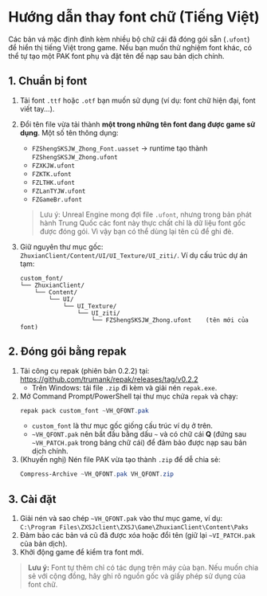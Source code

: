 # Hướng dẫn thay font chữ (Tiếng Việt)

Các bản vá mặc định đính kèm nhiều bộ chữ cái đã đóng gói sẵn (`.ufont`) để hiển thị tiếng Việt trong game. Nếu bạn muốn thử nghiệm font khác, có thể tự tạo một PAK font phụ và đặt tên để nạp sau bản dịch chính.

## 1. Chuẩn bị font
1. Tải font `.ttf` hoặc `.otf` bạn muốn sử dụng (ví dụ: font chữ hiện đại, font viết tay...).
2. Đổi tên file vừa tải thành **một trong những tên font đang được game sử dụng**. Một số tên thông dụng:
   - `FZShengSKSJW_Zhong_Font.uasset` → runtime tạo thành `FZShengSKSJW_Zhong.ufont`
   - `FZXKJW.ufont`
   - `FZKTK.ufont`
   - `FZLTHK.ufont`
   - `FZLanTYJW.ufont`
   - `FZGameBr.ufont`

   > Lưu ý: Unreal Engine mong đợi file `.ufont`, nhưng trong bản phát hành Trung Quốc các font này thực chất chỉ là dữ liệu font gốc được đóng gói. Vì vậy bạn có thể dùng lại tên cũ để ghi đè.

3. Giữ nguyên thư mục gốc: `ZhuxianClient/Content/UI/UI_Texture/UI_ziti/`. Ví dụ cấu trúc dự án tạm:  
   ```
   custom_font/ 
   └── ZhuxianClient/
       └── Content/
           └── UI/
               └── UI_Texture/
                   └── UI_ziti/
                       └── FZShengSKSJW_Zhong.ufont    (tên mới của font)
   ```

## 2. Đóng gói bằng repak
1. Tải công cụ repak (phiên bản 0.2.2) tại: https://github.com/trumank/repak/releases/tag/v0.2.2  
   - Trên Windows: tải file `.zip` đi kèm và giải nén `repak.exe`.
2. Mở Command Prompt/PowerShell tại thư mục chứa `repak` và chạy:
   ```powershell
   repak pack custom_font ~VH_QFONT.pak
   ```
   - `custom_font` là thư mục gốc giống cấu trúc ví dụ ở trên.
   - `~VH_QFONT.pak` nên bắt đầu bằng dấu `~` và có chữ cái **Q** (đứng sau `~VH_PATCH.pak` trong bảng chữ cái) để đảm bảo được nạp sau bản dịch chính.
3. (Khuyến nghị) Nén file PAK vừa tạo thành `.zip` để dễ chia sẻ:  
   ```powershell
   Compress-Archive ~VH_QFONT.pak VH_QFONT.zip
   ```

## 3. Cài đặt
1. Giải nén và sao chép `~VH_QFONT.pak` vào thư mục game, ví dụ:  
   `C:\Program Files\ZXSJclient\ZXSJ\Game\ZhuxianClient\Content\Paks`
2. Đảm bảo các bản vá cũ đã được xóa hoặc đổi tên (giữ lại `~VI_PATCH.pak` của bản dịch).
3. Khởi động game để kiểm tra font mới.

> **Lưu ý:** Font tự thêm chỉ có tác dụng trên máy của bạn. Nếu muốn chia sẻ với cộng đồng, hãy ghi rõ nguồn gốc và giấy phép sử dụng của font chữ.
